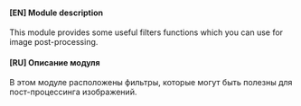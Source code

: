 #### [EN] Module description
This module provides some useful filters functions which you can use for image post-processing.

#### [RU] Описание модуля
В этом модуле расположены фильтры, которые могут быть полезны для пост-процессинга изображений.
